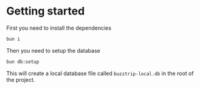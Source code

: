 # Getting started 
First you need to install the dependencies

```bash
bun i
```

Then you need to setup the database

```bash
bun db:setup
```

This will create a local database file called `buzztrip-local.db` in the root of the project.

